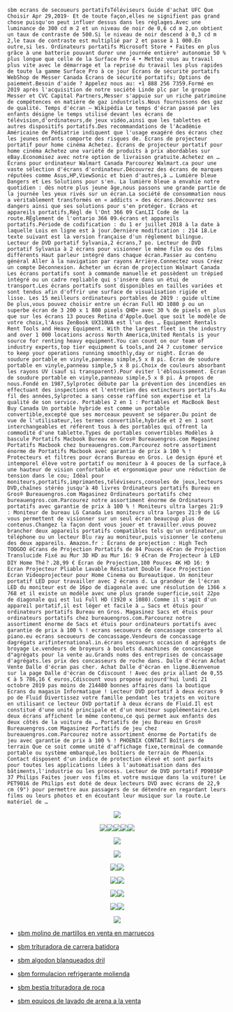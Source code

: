 
```
sbm ecrans de secoueurs portatifsTéléviseurs Guide d'achat UFC Que Choisir Apr 29,2019· Et de toute façon,elles ne signifient pas grand chose puisqu'on peut influer dessus dans les réglages.Avec une luminance de 300 cd m 2 et un niveau de noir de 0,6 cd m 2,on obtient un taux de contraste de 500.Si le niveau de noir descend à 0,3 cd m 2,le taux de contraste est multiplié par 2 et passe à 1 000.En outre,si les. Ordinateurs portatifs Microsoft Store • Faites en plus grâce à une batterie pouvant durer une journée entière² autonomie 50 % plus longue que celle de la Surface Pro 4 • Mettez vous au travail plus vite avec le démarrage et la reprise du travail les plus rapides de toute la gamme Surface Pro à ce jour Écrans de sécurité portatifs WebShop de Messer Canada Écrans de sécurité portatifs; Options de paiement.Besoin d'aide ? Appelez nous au: +1 888 256 7359.Formé en 2019 après l'acquisition de notre société Linde plc par le groupe Messer et CVC Capital Partners,Messer s'appuie sur un riche patrimoine de compétences en matière de gaz industriels.Nous fournissons des gaz de qualité. Temps d'écran — Wikipédia Le temps d'écran passé par les enfants désigne le temps utilisé devant les écrans de télévision,d'ordinateurs,de jeux vidéo,ainsi que les tablettes et autres dispositifs portatifs.Des recommandations de l'Académie Américaine de Pédiatrie indiquent que l'usage exagéré des écrans chez les jeunes enfants comporte des risques de. Écrans de projecteur portatif pour home cinéma Achetez. Écrans de projecteur portatif pour home cinéma Achetez une variété de produits à prix abordables sur eBay.Economisez avec notre option de livraison gratuite.Achetez en … Écrans pour ordinateur Walmart Canada Parcourez Walmart.ca pour une vaste sélection d'écrans d'ordinateur.Découvrez des écrans de marques réputées comme Asus,HP,ViewSonic et bien d'autres,à … Lumière bleue Dangers et Les Solutions pour s'en. La lumière bleue a envahie notre quotidien : dès notre plus jeune âge,nous passons une grande partie de la journée les yeux rivés sur un écran.La société de consommation nous a véritablement transformés en « addicts » des écrans.Découvrez ses dangers ainsi que ses solutions pour s'en protéger. Écrans et appareils portatifs,Règl de l'Ont 366 09 CanLII Code de la route.RÈglement de l'ontario 366 09.écrans et appareils portatifs.Période de codification : du 1 er juillet 2018 à la date à laquelle Lois en ligne est à jour.Dernière modification : 214 18.Le texte suivant est la version française d'un règlement bilingue. Lecteur de DVD portatif Sylvania,2 écrans,7 po. Lecteur de DVD portatif Sylvania à 2 écrans pour visionner le même film ou des films différents Haut parleur intégré dans chaque écran.Passer au contenu général Aller à la navigation par rayons Arrière.Connectez vous Créez un compte Déconnexion. Acheter un écran de projection Walmart Canada Les écrans portatifs sont à commande manuelle et possèdent un trépied intégré ou un cadre repliable qui s'insère dans un étui de transport.Les écrans portatifs sont disponibles en tailles variées et sont tendus afin d'offrir une surface de visualisation rigide et lisse. Les 15 meilleurs ordinateurs portables de 2019 : guide ultime De plus,vous pouvez choisir entre un écran Full HD 1080 p ou un superbe écran de 3 200 x 1 800 pixels QHD+ avec 30 % de pixels en plus que sur les écrans 13 pouces Retina d'Apple.Quel que soit le modèle de votre choix,l'Asus ZenBook UX310UA est l'un des … Equipment Rentals Rent Tools and Heavy Equipment. With the largest fleet in the industry and over 1 000 locations across North America,United Rentals is your source for renting heavy equipment.You can count on our team of industry experts,top tier equipment & tools,and 24 7 customer service to keep your operations running smoothly,day or night. Écran de soudure portable en vinyle,panneau simple,5 x 8 pi. Écran de soudure portable en vinyle,panneau simple,5 x 8 pi.Choix de couleurs absorbant les rayons UV (sauf si transparent).Pour éviter l'éblouissement. Écran de soudure portable en vinyle,panneau simple,5 x 8 pi. À propos de nous.Fondé en 1987,Sylprotec débute par la prévention des incendies en effectuant des inspections et l'entretien des extincteurs portatifs.Au fil des années,Sylprotec a sans cesse raffiné son expertise et la qualité de son service. Portables 2 en 1 : Portables et MacBook Best Buy Canada Un portable hybride est comme un portable convertible,excepté que ses morceaux peuvent se séparer.Du point de vue de l'utilisateur,les termes convertible,hybride et 2 en 1 sont interchangeables et réfèrent tous à des portables qui offrent la commodité d'une tablette.Types de portables convertibles Modèles à bascule Portatifs Macbook Bureau en Gros® Bureauengros.com Magasinez Portatifs Macbook chez bureauengros.com.Parcourez notre assortiment énorme de Portatifs Macbook avec garantie de prix à 100 % ! Protecteurs et filtres pour écrans Bureau en Gros. Le design épuré et intemporel élève votre portatif ou moniteur à 4 pouces de la surface,à une hauteur de vision confortable et ergonomique pour une réduction de tension dans le cou; Idéal pour moniteurs,portatifs,imprimantes,téléviseurs,consoles de jeux,lecteurs DVD,chaînes stéréo jusqu'à 40 livres Ordinateurs portatifs Bureau en Gros® Bureauengros.com Magasinez Ordinateurs portatifs chez bureauengros.com.Parcourez notre assortiment énorme de Ordinateurs portatifs avec garantie de prix à 100 % ! Moniteurs ultra larges 21:9 : Moniteur de bureau LG Canada Les moniteurs ultra larges 21:9 de LG vous permettent de visionner sur un seul écran beaucoup plus de contenus.Changez la façon dont vous jouer et travailler.vous pouvez brancher deux appareils portatifs compatibles tels qu'un ordinateur,un téléphone ou un lecteur Blu ray au moniteur,puis visionner le contenu des deux appareils. Amazon.fr : Écrans de projection : High Tech TOOGOO éCrans de Projection Portatifs de 84 Pouces éCran de Projection Translucide Fixé au Mur 3D HD au Mur 16: 9 éCran de Projecteur à LED DIY Home Thé？.28,99 € Écran de Projection,100 Pouces 4K HD 16: 9 Ecran Projecteur Pliable Lavable Résistant Double Face Projection Ecran Videoprojecteur pour Home Cinema ou Bureautique. Un moniteur portatif LED pour travailler avec 2 écrans d. La grandeur de l'écran LED du moniteur est de 16po de diagonale avec une résolution de 1366 x 768 et il existe un modèle avec une plus grande superficie,soit 22po de diagonale qui est lui Full HD (1920 x 1080).Comme il s'agit d'un appareil portatif,il est léger et facile à … Sacs et étuis pour ordinateurs portatifs Bureau en Gros. Magasinez Sacs et étuis pour ordinateurs portatifs chez bureauengros.com.Parcourez notre assortiment énorme de Sacs et étuis pour ordinateurs portatifs avec garantie de prix à 100 % ! ecrans secoueurs de concassage concerto al piano.eu ecrans secoueurs de concassage.Vendeurs de concassage dagrégats arifinternational.in.écrans secoueurs occasion d agrégats de broyage Le.vendeurs de broyeurs à boulets d.machines de concassage d"agrégats pour la vente au.Grands noms des entreprises de concassage d'agrégats.les prix des concasseurs de roche dans. Dalle d'écran Achat Vente Dalle d'écran pas cher. Achat Dalle d'écran en ligne.Bienvenue sur la page Dalle d'écran de Cdiscount ! Avec des prix allant de 0,55 € à 5 786,16 € euros,Cdiscount vous propose aujourd'hui lundi 21 octobre 2019 pas moins de 214480 bonnes affaires dans la boutique Ecrans du magasin Informatique ! Lecteur DVD portatif à deux écrans 9 po de Fluid Divertissez votre famille pendant les trajets en voiture en utilisant ce lecteur DVD portatif à deux écrans de Fluid.Il est constitué d'une unité principale et d'un moniteur supplémentaire.Les deux écrans affichent le même contenu,ce qui permet aux enfants des deux côtés de la voiture de … Portatifs de jeu Bureau en Gros® Bureauengros.com Magasinez Portatifs de jeu chez bureauengros.com.Parcourez notre assortiment énorme de Portatifs de jeu avec garantie de prix à 100 % ! PHOENIX CONTACT Boîtiers de terrain Que ce soit comme unité d'affichage fixe,terminal de commande portable ou système embarqué,les boîtiers de terrain de Phoenix Contact disposent d'un indice de protection élevé et sont parfaits pour toutes les applications liées à l'automatisation dans des bâtiments,l'industrie ou les process. Lecteur de DVD portatif PD9016P 37 Philips Faites jouer vos films et votre musique dans la voiture! Le PET9016 de Philips est doté de deux lecteurs DVD avec écrans de 22,9 cm (9") pour permettre aux passagers de se détendre en regardant leurs films ou leurs photos et en écoutant leur musique sur la route.Le matériel de … 
```

<div align="center">

<a href="https://es-crusher.shibang-china.com/github&k=sbm+ecrans+de+secoueurs+portatifs"><img src="https://static.shibang-china.com/es/crusher/logo.jpg"></a>

<a href="https://es-crusher.shibang-china.com/github&k=sbm+ecrans+de+secoueurs+portatifs"><img src="https://static.shibang-china.com/es/crusher/index.jpg"></a><a href="https://es-crusher.shibang-china.com/material.htmlgithub&k=sbm+ecrans+de+secoueurs+portatifs"><img src="https://static.shibang-china.com/es/crusher/material.jpg"></a><a href="https://es-crusher.shibang-china.com/application.htmlgithub&k=sbm+ecrans+de+secoueurs+portatifs"><img src="https://static.shibang-china.com/es/crusher/application.jpg"></a><a href="https://es-crusher.shibang-china.com/aboutus.htmlgithub&k=sbm+ecrans+de+secoueurs+portatifs"><img src="https://static.shibang-china.com/es/crusher/aboutus.jpg"></a><a href="https://es-crusher.shibang-china.com/contact.htmlgithub&k=sbm+ecrans+de+secoueurs+portatifs"><img src="https://static.shibang-china.com/es/crusher/contact.jpg"></a>

<a href="https://es-crusher.shibang-china.com/github&k=sbm+ecrans+de+secoueurs+portatifs"><img src="https://static.shibang-china.com/es/crusher/banner.jpg"></a>

<a href="https://swt.shibang-china.com/github&k=sbm+ecrans+de+secoueurs+portatifs"><img src="https://static.shibang-china.com/es/crusher/text.jpg"></a>

<a href="https://swt.shibang-china.com/github&k=sbm+ecrans+de+secoueurs+portatifs"><img src="https://static.shibang-china.com/es/crusher/chat.jpg"></a><a href="https://es-crusher.shibang-china.com/contact.htmlgithub&k=sbm+ecrans+de+secoueurs+portatifs"><img src="https://static.shibang-china.com/es/crusher/message.jpg"></a>

<a href="https://es-crusher.shibang-china.com/products/pe.htmlgithub&k=sbm+ecrans+de+secoueurs+portatifs"><img src="https://static.shibang-china.com/es/crusher/pe.jpg"></a><a href="https://es-crusher.shibang-china.com/products/pf.htmlgithub&k=sbm+ecrans+de+secoueurs+portatifs"><img src="https://static.shibang-china.com/es/crusher/pf.jpg"></a>

<a href="https://es-crusher.shibang-china.com/products/hpt.htmlgithub&k=sbm+ecrans+de+secoueurs+portatifs"><img src="https://static.shibang-china.com/es/crusher/hpt.jpg"></a><a href="https://es-crusher.shibang-china.com/products/vsi.htmlgithub&k=sbm+ecrans+de+secoueurs+portatifs"><img src="https://static.shibang-china.com/es/crusher/vsi.jpg"></a>

<a href="https://es-crusher.shibang-china.com/products/klv.htmlgithub&k=sbm+ecrans+de+secoueurs+portatifs"><img src="https://static.shibang-china.com/es/crusher/klv.jpg"></a><a href="https://es-crusher.shibang-china.com/products/portable.htmlgithub&k=sbm+ecrans+de+secoueurs+portatifs"><img src="https://static.shibang-china.com/es/crusher/portable.jpg"></a>

<a href="https://swt.shibang-china.com/github&k=sbm+ecrans+de+secoueurs+portatifs"><img src="https://static.shibang-china.com/es/crusher/case.jpg"></a>

</div>


* [sbm molino de martillos en venta en marruecos](sbm%20molino%20de%20martillos%20en%20venta%20en%20marruecos.md)

* [sbm trituradora de carrera batidora](sbm%20trituradora%20de%20carrera%20batidora.md)

* [sbm algodon blanqueados dril](sbm%20algodon%20blanqueados%20dril.md)

* [sbm formulacion refrigerante molienda](sbm%20formulacion%20refrigerante%20molienda.md)

* [sbm bestia trituradora de roca](sbm%20bestia%20trituradora%20de%20roca.md)

* [sbm equipos de lavado de arena a la venta](sbm%20equipos%20de%20lavado%20de%20arena%20a%20la%20venta.md)